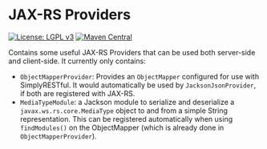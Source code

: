 # JAX-RS Providers
[![License: LGPL v3](https://img.shields.io/badge/License-LGPL%20v3-blue.svg?style=plastic)](https://www.gnu.org/licenses/lgpl-3.0)
[![Maven Central](https://maven-badges.herokuapp.com/maven-central/com.github.arucard21.simplyrestful/SimplyRESTful-resources/badge.svg?style=plastic)](https://maven-badges.herokuapp.com/maven-central/com.github.arucard21.simplyrestful/SimplyRESTful-resources)

Contains some useful JAX-RS Providers that can be used both server-side and client-side. 
It currently only contains:
* `ObjectMapperProvider`: Provides an `ObjectMapper` configured for use with SimplyRESTful. It would automatically be used by `JacksonJsonProvider`, if both are registered with JAX-RS.
* `MediaTypeModule`: a Jackson module to serialize and deserialize a `javax.ws.rs.core.MediaType` object to and from a simple String representation. This can be registered automatically when using `findModules()` on the ObjectMapper (which is already done in `ObjectMapperProvider`).